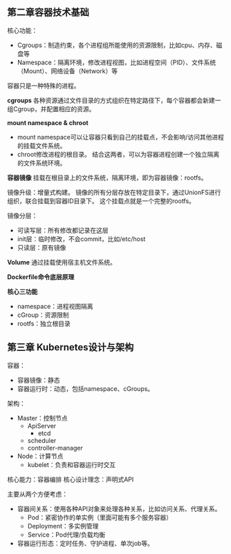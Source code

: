 ## 第二章容器技术基础
核心功能：
* Cgroups：制造约束，各个进程组所能使用的资源限制，比如cpu、内存、磁盘等
* Namespace：隔离环境，修改进程视图，比如进程空间（PID）、文件系统（Mount）、网络设备（Network）等

容器只是一种特殊的进程。

**cgroups**
各种资源通过文件目录的方式组织在特定路径下，每个容器都会新建一组Cgroup，并配置相应的资源。

**mount namespace & chroot**
* mount namespace可以让容器只看到自己的挂载点，不会影响/访问其他进程的挂载文件系统。
* chroot修改进程的根目录。
结合这两者，可以为容器进程创建一个独立隔离的文件系统环境。

**容器镜像**
挂载在根目录上的文件系统，隔离环境，即为容器镜像：rootfs。

镜像升级：增量式构建。
镜像的所有分层存放在特定目录下，通过UnionFS进行组织，联合挂载到容器ID目录下。
这个挂载点就是一个完整的rootfs。

镜像分层：
* 可读写层：所有修改都记录在这层
* init层：临时修改，不会commit，比如/etc/host
* 只读层：原有镜像


**Volume**
通过挂载使用宿主机文件系统。

**Dockerfile命令底层原理**


**核心三功能**
* namespace：进程视图隔离
* cGroup：资源限制
* rootfs：独立根目录

## 第三章 Kubernetes设计与架构

容器：
* 容器镜像：静态
* 容器运行时：动态，包括namespace、cGroups。

架构：
* Master：控制节点
  * ApiServer
    * etcd
  * scheduler
  * controller-manager
* Node：计算节点
  * kubelet：负责和容器运行时交互
 
核心能力：容器编排
核心设计理念：声明式API

主要从两个方便考虑：
* 容器间关系：使用各种API对象来处理各种关系，比如访问关系、代理关系。
  * Pod：紧密协作的单实例（里面可能有多个服务容器）
  * Deployment：多实例管理
  * Service：Pod代理/负载均衡
* 容器运行形态：定时任务、守护进程、单次job等。
 
  
